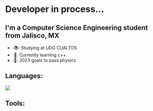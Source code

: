 # Developer in process...

## I'm a Computer Science Engineering student from Jalisco, MX

- :📚: Studying at UDG CUALTOS
- :👾: Currently learning c++
- :📔: 2023 goals to pass physics


## Languages:
![](https://www.pngwing.com%2Fen%2Ffree-png-nwvsu&psig=AOvVaw1uk9puavpaus5SnnV7A2cP&ust=1699496573398000&source=images&cd=vfe&opi=89978449&ved=0CBEQjRxqFwoTCJC2hJ6ss4IDFQAAAAAdAAAAABAE)

## Tools:
